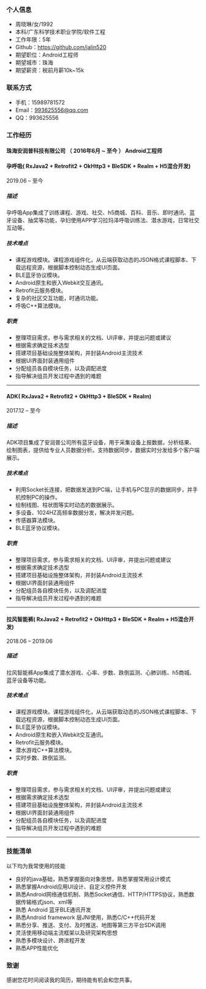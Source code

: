 
### 个人信息

 - 周晓琳/女/1992
 - 本科/广东科学技术职业学院/软件工程
 - 工作年限：5年
 - Github：https://github.com/jalin520
 - 期望职位：Android工程师
 - 期望城市：珠海
 - 期望薪资：税前月薪10k~15k


### 联系方式

- 手机：15989781572
- Email：993625556@qq.com
- QQ：993625556

### 工作经历

#### 珠海安润普科技有限公司 （ 2016年6月 ~ 至今 ） Android工程师

#### 孕呼吸( RxJava2 + Retrofit2 + OkHttp3 + BleSDK + Realm + H5混合开发)
2019.06 – 至今 

##### 描述 
孕呼吸App集成了训练课程、游戏、社交、h5商城、百科、音乐、即时通讯、蓝牙设备、抽奖等功能，孕妇使用APP学习拉玛泽呼吸训练法、潜水游戏，日常社交互动等。

##### 技术难点
- 课程游戏模块。课程游戏组件化，从云端获取动态的JSON格式课程脚本、下载远程资源，根据脚本控制动态生成UI页面。
- BLE蓝牙协议模块。
- Android原生和嵌入Webkit交互通讯。
- Retrofit云服务模块。
- 复杂的社区交互功能，时通讯功能。
- 呼吸C++算法模块。

##### 职责
- 整理项目需求，参与需求相关的文档、UI评审，并提出问题或建议
- 根据需求确定技术选型
- 搭建项目基础设施整体架构，并封装Android主流技术
- 根据UI界面封装通用组件
- 分配组员各自模块任务，以及调配进度
- 指导解决组员开发过程中遇到的难题

***

#### ADK( RxJava2 + Retrofit2 + OkHttp3 + BleSDK + Realm)
2017.12 – 至今 

##### 描述 
ADK项目集成了安润普公司所有蓝牙设备，用于采集设备上报数据，分析结果、绘制图表，提供给专业人员数据分析。支持数据同步，数据实时分发给多个客户端展示。

##### 技术难点
- 利用Socket长连接，把数据发送到PC端，让手机与PC显示的数据同步，并手机控制PC的操作。
- 绘制线图、柱状图等实时动态的数据展示。
- 多设备、1024HZ高频率数据分发，解决并发问题。
- 传感器算法模块。
- BLE蓝牙协议模块。

##### 职责
- 整理项目需求，参与需求相关的文档、UI评审，并提出问题或建议
- 根据需求确定技术选型
- 搭建项目基础设施整体架构，并封装Android主流技术
- 根据UI界面封装通用组件
- 分配组员各自模块任务，以及调配进度
- 指导解决组员开发过程中遇到的难题

***

#### 拉风智能裤( RxJava2 + Retrofit2 + OkHttp3 + BleSDK + Realm + H5混合开发)
2018.06 – 2019.06

##### 描述 
拉风智能裤App集成了潜水游戏、心率、步数、跌倒监测、心肺训练、h5商城、蓝牙设备等功能。

##### 技术难点
- 课程游戏模块。课程游戏组件化，从云端获取动态的JSON格式课程脚本、下载远程资源，根据脚本控制动态生成UI页面。
- BLE蓝牙协议模块。
- Android原生和嵌入Webkit交互通讯。
- Retrofit云服务模块。
- 潜水游戏C++算法模块。
- 实时步数、跌倒监测。

##### 职责
- 整理项目需求，参与需求相关的文档、UI评审，并提出问题或建议
- 根据需求确定技术选型
- 搭建项目基础设施整体架构，并封装Android主流技术
- 根据UI界面封装通用组件
- 分配组员各自模块任务，以及调配进度
- 指导解决组员开发过程中遇到的难题

***


### 技能清单

以下均为我常使用的技能

- 良好的java基础，熟悉掌握面向对象思想，熟悉掌握常用设计模式
- 熟悉掌握Android应用UI设计、自定义控件开发
- 熟悉Android网络通信机制、熟悉Socket通信、HTTP/HTTPS协议，熟悉数据传输格式json、xml等
- 熟悉 Android 蓝牙BLE通讯开发
- 熟悉Android framework 层JNI使用，熟悉C/C++代码开发
- 熟悉分享、推送、支付、及时推送、地图等第三方平台SDK调用 
- 灵活使用移动端主流框架以及研究架构思想
- 熟悉多模块设计、跨进程开发
- 熟悉APP性能优化


### 致谢
感谢您花时间阅读我的简历，期待能有机会和您共事。
